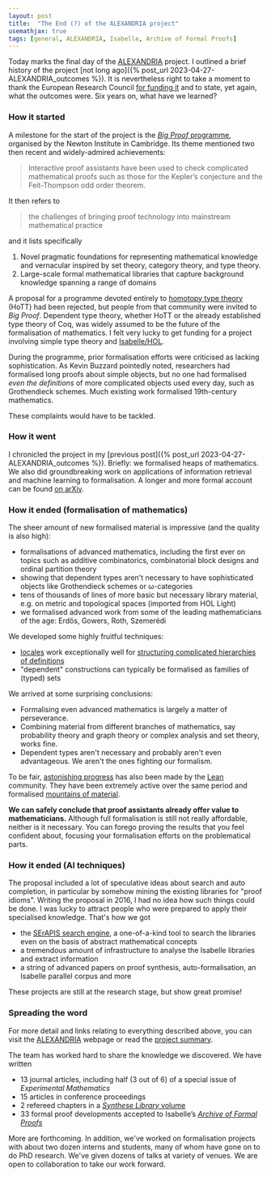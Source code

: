 ```yaml
---
layout: post
title:  "The End (?) of the ALEXANDRIA project"
usemathjax: true 
tags: [general, ALEXANDRIA, Isabelle, Archive of Formal Proofs]
---
```


Today marks the final day of the [ALEXANDRIA](https://www.cl.cam.ac.uk/~lp15/Grants/Alexandria/) project.
I outlined a brief history of the project
[not long ago]({% post_url 2023-04-27-ALEXANDRIA_outcomes %}).
It is nevertheless right to take a moment to thank
the European Research Council
[for funding it](https://cordis.europa.eu/project/id/742178)
and to state, yet again, what the outcomes were.
Six years on, what have we learned?

### How it started

A milestone for the start of the project is the [*Big Proof* programme](https://www.newton.ac.uk/event/bpr/),
organised by the Newton Institute in Cambridge. Its theme mentioned two then recent
and widely-admired achievements:

> Interactive proof assistants have been used to check complicated mathematical proofs such as those for the Kepler’s conjecture and the Feit-Thompson odd order theorem.

It then refers to

> the challenges of bringing proof technology into mainstream mathematical practice

and it lists specifically

1. Novel pragmatic foundations for representing mathematical knowledge and vernacular inspired by set theory, category theory, and type theory.
2.	Large-scale formal mathematical libraries that capture background knowledge spanning a range of domains

A proposal for a programme 
devoted entirely to [homotopy type theory](https://homotopytypetheory.org) (HoTT)
had been rejected, but people from that community were invited to *Big Proof*.
Dependent type theory, whether HoTT or the already established type theory of Coq,
was widely assumed to be the future of the formalisation of mathematics.
I felt very lucky to get funding for a project involving simple type theory
and  [Isabelle/HOL](https://isabelle.in.tum.de).

During the programme, prior formalisation efforts were criticised as lacking sophistication.
As Kevin Buzzard pointedly noted,
researchers had formalised long proofs about simple objects, but no one had formalised
*even the definitions* of more complicated objects used every day, 
such as Grothendieck schemes.
Much existing work formalised 19th-century mathematics.

These complaints would have to be tackled.


### How it went

I  chronicled the project in my [previous post]({% post_url 2023-04-27-ALEXANDRIA_outcomes %}).
Briefly: we formalised heaps of mathematics. 
We also did groundbreaking work on applications of information retrieval and machine learning
to formalisation.
A longer and more formal account can be found [on arXiv](https://arxiv.org/abs/2305.14407).

### How it ended (formalisation of mathematics)

The sheer amount of new formalised material is impressive (and the quality is also high):

- formalisations of advanced mathematics, including the first ever on topics such as additive combinatorics, combinatorial block designs and ordinal partition theory
- showing that dependent types aren't necessary to have sophisticated objects like Grothendieck schemes or ω-categories
- tens of thousands of lines of more basic but necessary library material, e.g. on metric and topological spaces (imported from HOL Light)
- we formalised advanced work from some of the leading mathematicians of the age: Erdős, Gowers, Roth, Szemerédi

We developed some highly fruitful techniques:

- [locales](https://rdcu.be/dkoEr) work exceptionally well for [structuring complicated hierarchies of definitions](https://www.tandfonline.com/doi/full/10.1080/10586458.2022.2062073)
- "dependent" constructions can typically be formalised as families of (typed) sets

We arrived at some surprising conclusions:

- Formalising even advanced mathematics is largely a matter of perseverance.
- Combining material from different branches of mathematics, say probability theory and graph theory or complex analysis and set theory, works fine.
- Dependent types aren't necessary and probably aren't even advantageous. We aren't the ones fighting our formalism.

To be fair, [astonishing progress](https://xenaproject.wordpress.com/2020/12/05/liquid-tensor-experiment/) has also been made by the [Lean](https://leanprover.github.io) community.
They have been extremely active over the same period 
and formalised [mountains of material](https://leanprover-community.github.io).

**We can safely conclude that proof assistants already offer value to mathematicians.**
Although full formalisation is still not really affordable,
neither is it necessary.
You can forego proving the results that you feel confident about,
focusing your formalisation efforts on the problematical parts.


### How it ended (AI techniques)

The proposal included a lot of speculative ideas about search
and auto completion, in particular by somehow mining
the existing libraries for "proof idioms".
Writing the proposal in 2016, I had no idea how such things could be done.
I was lucky to attract people who were prepared to apply their specialised knowledge.
That's how we got

- the [SErAPIS search engine](https://behemoth.cl.cam.ac.uk/search/), a one-of-a-kind tool to search the libraries even on the basis of abstract mathematical concepts
- a tremendous amount of infrastructure to analyse the Isabelle libraries and extract information
- a string of advanced papers on proof synthesis, auto-formalisation, an Isabelle parallel corpus and more

These projects are still at the research stage, but show great promise!

### Spreading the word

For more detail and links relating to everything described above,
you can visit the [ALEXANDRIA](https://www.cl.cam.ac.uk/~lp15/Grants/Alexandria/)  webpage
or read the [project summary](https://arxiv.org/abs/2305.14407).

The team has worked hard to share the knowledge we discovered. We have written

- 13 journal articles, including half (3 out of 6) of a special issue of *Experimental Mathematics*
- 15 articles in conference proceedings
- 2 refereed chapters in a [*Synthese Library* volume](https://link.springer.com/book/10.1007/978-3-030-15655-8)
- 33 formal proof developments accepted to Isabelle’s [*Archive of Formal Proofs*](https://www.isa-afp.org)

More are forthcoming. 
In addition, we've worked on formalisation projects with about two dozen interns and students,
many of whom have gone on to do PhD research. We've given dozens of talks at variety of venues. We are open to collaboration to take our work forward.

